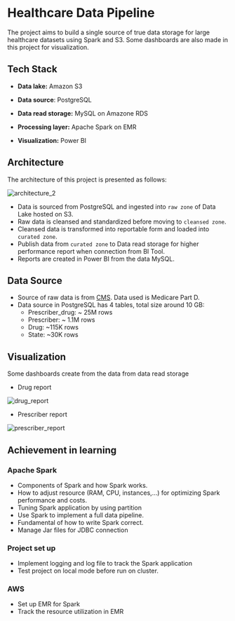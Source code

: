 
# **Healthcare Data Pipeline**
The project aims to build a single source of true data storage for large healthcare datasets using Spark and S3. Some dashboards are also made in this project for visualization.



## **Tech Stack**

- **Data lake:** Amazon S3

- **Data source**: PostgreSQL

- **Data read storage:** MySQL on Amazone RDS

- **Processing layer:** Apache Spark on EMR

- **Visualization:** Power BI


## **Architecture**
The architecture of this project is presented as follows:

![architecture_2](https://github.com/minhky2185/healthcare_data_pipeline/blob/main/images/architecture_2.png)

- Data is sourced from PostgreSQL and ingested into `raw zone` of Data Lake hosted on S3.
- Raw data is cleansed and standardized before moving to `cleansed zone`.
- Cleansed data is transformed into reportable form and loaded into `curated zone`. 
- Publish data from `curated zone` to Data read storage for higher performance report when connection from BI Tool.
- Reports are created in Power BI from the data MySQL.


## **Data Source**
- Source of raw data is from [CMS](https://data.cms.gov/provider-summary-by-type-of-service). Data used is Medicare Part D.
- Data source in PostgreSQL has 4 tables, total size around 10 GB:
    - Prescriber_drug: ~ 25M rows
    - Prescriber: ~ 1.1M rows
    - Drug: ~115K rows
    - State: ~30K rows
## **Visualization**
Some dashboards create from the data from data read storage
- Drug report

![drug_report](https://github.com/minhky2185/healthcare_data_pipeline/blob/main/images/drug_report.png)

- Prescriber report

![prescriber_report](https://github.com/minhky2185/healthcare_data_pipeline/blob/main/images/prescriber_report.png)

## **Achievement in learning**
### Apache Spark
- Components of Spark and how Spark works.
- How to adjust resource (RAM, CPU, instances,...) for optimizing Spark performance and costs.
- Tuning Spark application by using partition
- Use Spark to implement a full data pipeline.
- Fundamental of how to write Spark correct.
- Manage Jar files for JDBC connection
### Project set up
- Implement logging and log file to track the Spark application
- Test project on local mode before run on cluster.
### AWS
- Set up EMR for Spark
- Track the resource utilization in EMR
